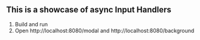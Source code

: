﻿This is a showcase of async Input Handlers
---

1. Build and run
1. Open http://localhost:8080/modal and http://localhost:8080/background
